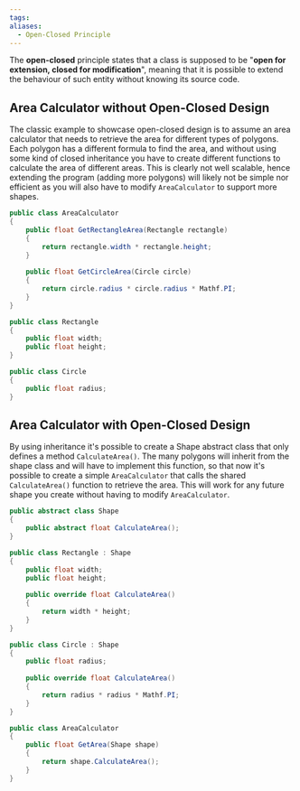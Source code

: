 ```yaml
---
tags: 
aliases:
  - Open-Closed Principle
---
```

The **open-closed** principle states that a class is supposed to be "**open for extension, closed for modification**", meaning that it is possible to extend the behaviour of such entity without knowing its source code.

## Area Calculator without Open-Closed Design
The classic example to showcase open-closed design is to assume an area calculator that needs to retrieve the area for different types of polygons. Each polygon has a different formula to find the area, and without using some kind of closed inheritance you have to create different functions to calculate the area of different areas.
This is clearly not well scalable, hence extending the program (adding more polygons) will likely not be simple nor efficient as you will also have to modify `AreaCalculator` to support more shapes.

```csharp
public class AreaCalculator
{
	public float GetRectangleArea(Rectangle rectangle)
	{
		return rectangle.width * rectangle.height;
	}
	
	public float GetCircleArea(Circle circle)
	{
		return circle.radius * circle.radius * Mathf.PI;
	}
}

public class Rectangle
{
	public float width;
	public float height;
}

public class Circle
{
	public float radius;
}
```

## Area Calculator with Open-Closed Design
By using inheritance it's possible to create a Shape abstract class that only defines a method `CalculateArea()`.
The many polygons will inherit from the shape class and will have to implement this function, so that now it's possible to create a simple `AreaCalculator` that calls the shared `CalculateArea()` function to retrieve the area. This will work for any future shape you create without having to modify `AreaCalculator`.

```csharp
public abstract class Shape
{
	public abstract float CalculateArea();
}

public class Rectangle : Shape
{
	public float width;
	public float height;
	
	public override float CalculateArea()
	{
		return width * height;
	}
}

public class Circle : Shape
{
	public float radius;
	
	public override float CalculateArea()
	{
		return radius * radius * Mathf.PI;
	}
}

public class AreaCalculator
{
	public float GetArea(Shape shape)
	{
		return shape.CalculateArea();
	}
}
```
